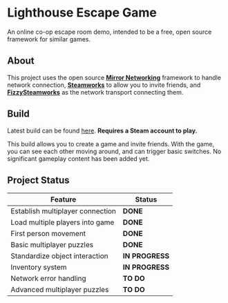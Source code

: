 # Lighthouse Escape Game
An online co-op escape room demo, intended to be a free, open source framework for similar games.

## About

This project uses the open source [**Mirror Networking**](https://mirror-networking.com/) framework to handle network connection, [**Steamworks**](https://partner.steamgames.com/) to allow you to invite friends, and [**FizzySteamworks**](https://github.com/Chykary/FizzySteamworks) as the network transport connecting them.

## Build

Latest build can be found [here](). **Requires a Steam account to play.**

This build allows you to create a game and invite friends. With the game, you can see each other moving around, and can trigger basic switches. No significant gameplay content has been added yet.

## Project Status
|Feature|Status|
|-|-|
|Establish multiplayer connection|**DONE**|
|Load multiple players into game|**DONE**|
|First person movement|**DONE**|
|Basic multiplayer puzzles|**DONE**|
|Standardize object interaction|**IN PROGRESS**|
|Inventory system|**IN PROGRESS**|
|Network error handling|**TO DO**|
|Advanced multiplayer puzzles|**TO DO**|
